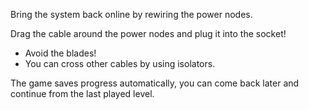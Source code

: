 Bring the system back online by rewiring the power nodes.

Drag the cable around the power nodes and plug it into the socket!
 * Avoid the blades!
 * You can cross other cables by using isolators.

The game saves progress automatically, you can come back later and continue from the last played level.